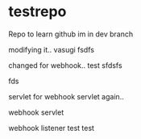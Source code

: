 # testrepo
Repo to learn github
im in dev branch

modifying it.. vasugi
fsdfs

changed for webhook..
test
sfdsfs

fds



servlet for webhook
servlet again..

webhook servlet

webhook listener
test
test
